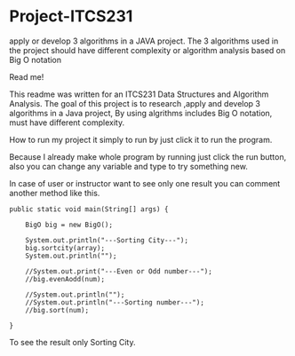 # Project-ITCS231
apply or develop 3 algorithms in a JAVA project.  The 3 algorithms used in the project should have different complexity or algorithm  analysis based on Big O notation

Read me!

  This readme was written for an ITCS231 Data Structures and Algorithm Analysis. The goal of this project is to
  research ,apply and develop 3 algorithms in a Java project, By using algrithms includes Big O notation, must have
  different complexity.
  
  How to run my project it simply to run by just click it to run the program.
  
  Because I already make whole program by running just click the run button, also you can change any variable and type
  to try something new.
  
  In case of user or instructor want to see only one result you can comment another method like this.
  
  	public static void main(String[] args) {
		
		BigO big = new BigO();
		
		System.out.println("---Sorting City---");
		big.sortcity(array);
		System.out.println("");
		
		//System.out.print("---Even or Odd number---");
		//big.evenAodd(num);
		
		//System.out.println("");
		//System.out.println("---Sorting number---");
		//big.sort(num);
		
	}
  
  To see the result only Sorting City.
  
  
